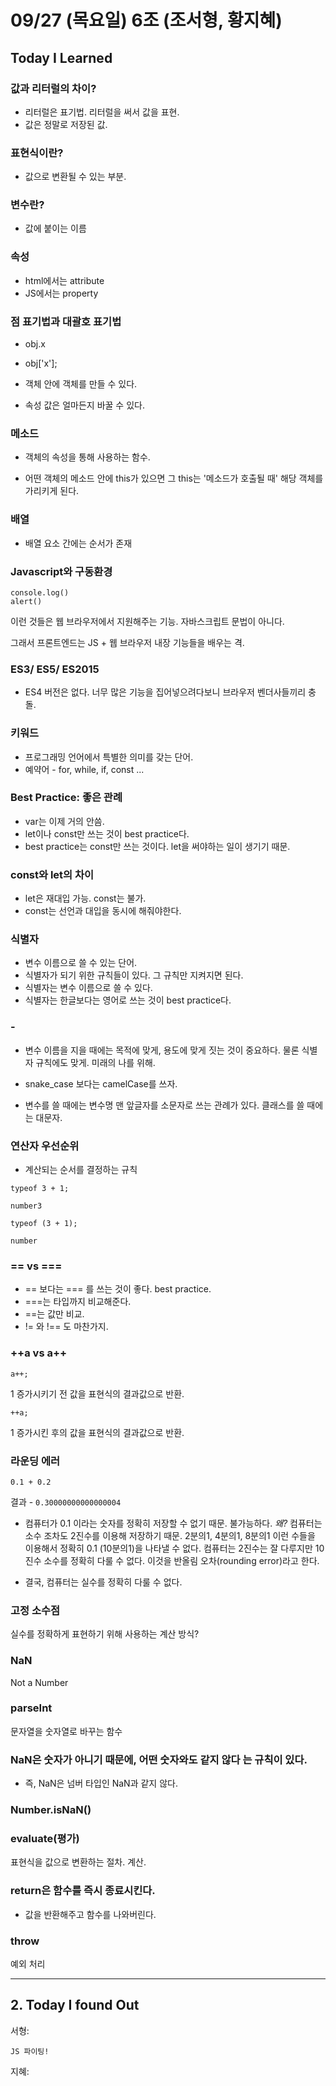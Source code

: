 # 09/27 (목요일) 6조 (조서형, 황지혜)

## Today I Learned

### 값과 리터럴의 차이?
- 리터럴은 표기법. 리터럴을 써서 값을 표현.
- 값은 정말로 저장된 값.

### 표현식이란?
- 값으로 변환될 수 있는 부분.

### 변수란?
- 값에 붙이는 이름

### 속성
- html에서는 attribute
- JS에서는 property

### 점 표기법과 대괄호 표기법
- obj.x
- obj['x'];


- 객체 안에 객체를 만들 수 있다.
- 속성 값은 얼마든지 바꿀 수 있다.

### 메소드
- 객체의 속성을 통해 사용하는 함수.

- 어떤 객체의 메소드 안에 this가 있으면 그 this는 '메소드가 호출될 때' 해당 객체를 가리키게 된다.

### 배열
- 배열 요소 간에는 순서가 존재

### Javascript와 구동환경
```
console.log()
alert()
```
이런 것들은 웹 브라우저에서 지원해주는 기능. 자바스크립트 문법이 아니다.

그래서 프론트엔드는 JS + 웹 브라우저 내장 기능들을 배우는 격.

### ES3/ ES5/ ES2015
- ES4 버전은 없다. 너무 많은 기능을 집어넣으려다보니 브라우저 벤더사들끼리 충돌.

### 키워드
- 프로그래밍 언어에서 특별한 의미를 갖는 단어.
- 예약어 - for, while, if, const ...

### Best Practice: 좋은 관례
- var는 이제 거의 안씀.
- let이나 const만 쓰는 것이 best practice다.
- best practice는 const만 쓰는 것이다. let을 써야하는 일이 생기기 때문.

### const와 let의 차이
- let은 재대입 가능. const는 불가.
- const는 선언과 대입을 동시에 해줘야한다.

### 식별자
- 변수 이름으로 쓸 수 있는 단어.
- 식별자가 되기 위한 규칙들이 있다. 그 규칙만 지켜지면 된다.
- 식별자는 변수 이름으로 쓸 수 있다.
- 식별자는 한글보다는 영어로 쓰는 것이 best practice다.

### -
- 변수 이름을 지을 때에는 목적에 맞게, 용도에 맞게 짓는 것이 중요하다. 물론 식별자 규칙에도 맞게. 미래의 나를 위해.

- snake_case 보다는 camelCase를 쓰자.
- 변수를 쓸 때에는 변수명 맨 앞글자를 소문자로 쓰는 관례가 있다. 클래스를 쓸 때에는 대문자.

### 연산자 우선순위
- 계산되는 순서를 결정하는 규칙

```
typeof 3 + 1;
```
`number3`

```
typeof (3 + 1);
```
`number`

### == vs ===
- == 보다는 === 를 쓰는 것이 좋다. best practice.
- ===는 타입까지 비교해준다.
- ==는 값만 비교.
- != 와 !== 도 마찬가지.

### ++a vs a++
```
a++;
```
1 증가시키기 전 값을 표현식의 결과값으로 반환.

```
++a;
```
1 증가시킨 후의 값을 표현식의 결과값으로 반환.


### 라운딩 에러

```
0.1 + 0.2
```
결과 - `0.30000000000000004`  

- 컴퓨터가 0.1 이라는 숫자를 정확히 저장할 수 없기 때문. 불가능하다. *왜?*  컴퓨터는 소수 조차도 2진수를 이용해 저장하기 때문. 2분의1, 4분의1, 8분의1 이런 수들을 이용해서 정확히 0.1 (10분의1)을 나타낼 수 없다. 컴퓨터는 2진수는 잘 다루지만 10진수 소수를 정확히 다룰 수 없다. 이것을 반올림 오차(rounding error)라고 한다.

- 결국, 컴퓨터는 실수를 정확히 다룰 수 없다.

### 고정 소수점
실수를 정확하게 표현하기 위해 사용하는 계산 방식?

### NaN
Not a Number

### parseInt
문자열을 숫자열로 바꾸는 함수

### NaN은 숫자가 아니기 때문에, 어떤 숫자와도 같지 않다 는 규칙이 있다.
- 즉, NaN은 넘버 타입인 NaN과 같지 않다.

### Number.isNaN()

### evaluate(평가)
표현식을 값으로 변환하는 절차. 계산.

### return은 함수를 즉시 종료시킨다.
- 값을 반환해주고 함수를 나와버린다.

### throw
예외 처리


---

## 2. Today I found Out

서형:
```
JS 파이팅!
```

지혜:
```
```
